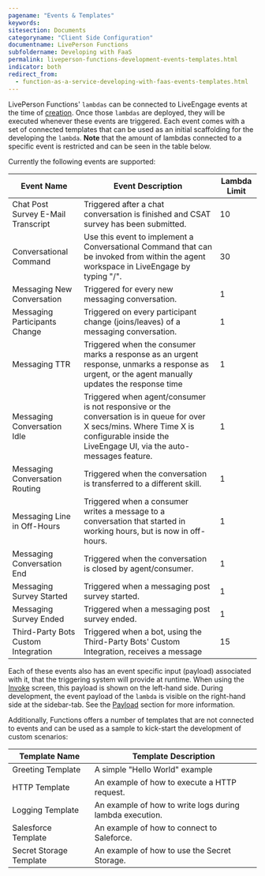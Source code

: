 ```yaml
---
pagename: "Events & Templates"
keywords:
sitesection: Documents
categoryname: "Client Side Configuration"
documentname: LivePerson Functions
subfoldername: Developing with FaaS
permalink: liveperson-functions-development-events-templates.html
indicator: both
redirect_from:
  - function-as-a-service-developing-with-faas-events-templates.html
---
```


LivePerson Functions' `lambdas` can be connected to LiveEngage events at the time of [creation](function-as-a-service-getting-started.html#step-1-choose-a-template). Once those `lambdas` are deployed, they will be executed whenever these events are triggered. Each event comes with a set of connected templates that can be used as an initial scaffolding for the developing the `lambda`. **Note** that the amount of lambdas connected to a specific event is restricted and can be seen in the table below.

Currently the following events are supported:

<table style="width: 100%;">
<thead>
  <tr>
    <th>Event Name</th>
    <th>Event Description</th>
    <th>Lambda Limit</th>
  </tr>
</thead>
<tbody>
  <tr>
    <td>Chat Post Survey E-Mail Transcript</td>
    <td>Triggered after a chat conversation is finished and CSAT survey has been submitted.</td>
    <td>10</td>
  </tr>
  <tr>
    <td>Conversational Command</td>
    <td>Use this event to implement a Conversational Command that can be invoked from within the agent workspace in LiveEngage by typing "/".</td>
    <td>30</td>
  </tr>
  <tr>
    <td>Messaging New Conversation</td>
    <td>Triggered for every new messaging conversation.</td>
    <td>1</td>
  </tr>
  <tr>
    <td>Messaging Participants Change</td>
    <td>Triggered on every participant change (joins/leaves) of a messaging conversation.</td>
    <td>1</td>
  </tr>
  <tr>
    <td>Messaging TTR</td>
    <td>Triggered when the consumer marks a response as an urgent response, unmarks a response as urgent, or the agent manually updates the response time</td>
    <td>1</td>
  </tr>
  <tr>
    <td>Messaging Conversation Idle</td>
    <td>Triggered when agent/consumer is not responsive or the conversation is in queue for over X secs/mins. Where Time X is configurable inside the LiveEngage UI, via the auto-messages feature.</td>
    <td>1</td>
  </tr>
  <tr>
    <td>Messaging Conversation Routing</td>
    <td>Triggered when the conversation is transferred to a different skill.</td>
    <td>1</td>
  </tr>
  <tr>
    <td>Messaging Line in Off-Hours</td>
    <td>Triggered when a consumer writes a message to a conversation that started in working hours, but is now in off-hours.</td>
    <td>1</td>
  </tr>
  <tr>
    <td>Messaging Conversation End</td>
    <td>Triggered when the conversation is closed by agent/consumer.</td>
    <td>1</td>
  </tr>
  <tr>
    <td>Messaging Survey Started</td>
    <td>Triggered when a messaging post survey started.</td>
    <td>1</td>
  </tr>
  <tr>
    <td>Messaging Survey Ended</td>
    <td>Triggered when a messaging post survey ended.</td>
    <td>1</td>
  </tr>
  <tr>
    <td>Third-Party Bots Custom Integration</td>
    <td>Triggered when a bot, using the Third-Party Bots' Custom Integration, receives a message</td>
    <td>15</td>
  </tr>
</tbody>
</table>

Each of these events also has an event specific input (payload) associated with it, that the triggering system will provide at runtime. When using the [Invoke](function-as-a-service-deploying-functions.html#testing-your-function) screen, this payload is shown on the left-hand side. During development, the event payload of the `lambda` is visible on the right-hand side at the sidebar-tab. See the [Payload](function-as-a-service-developing-with-faas-overview.html#editor-sidebar) section for more information.

Additionally, Functions offers a number of templates that are not connected to events and can be used as a sample to kick-start the development of custom scenarios:

<table style="width: 100%;">
<thead>
  <tr>
    <th>Template Name</th>
    <th>Template Description</th>
  </tr>
</thead>
<tbody>
  <tr>
    <td>Greeting Template</td>
    <td>A simple "Hello World" example</td>
  </tr>
  <tr>
    <td>HTTP Template</td>
    <td>An example of how to execute a HTTP request.</td>
  </tr>
  <tr>
    <td>Logging Template</td>
    <td>An example of how to write logs during lambda execution.</td>
  </tr>
  <tr>
    <td>Salesforce Template</td>
    <td>An example of how to connect to Saleforce.</td>
  </tr>
  <tr>
    <td>Secret Storage Template</td>
    <td>An example of how to use the Secret Storage.</td>
  </tr>
</tbody>
</table>

